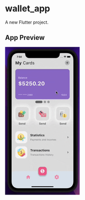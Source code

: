 # wallet_app

A new Flutter project.

## App Preview

![app-preview](https://github.com/eacardenase/flutter-wallet-ui/blob/main/wallet-app-preview.gif)
